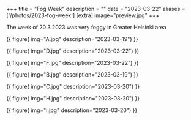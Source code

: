 +++
title = "Fog Week"
description = ""
date = "2023-03-22"
aliases = ['/photos/2023-fog-week']
[extra]
image="preview.jpg"
+++

The week of 20.3.2023 was very foggy in Greater Helsinki area

{{
    figure(
        img="A.jpg"
        description="2023-03-19")
}}

{{
    figure(
        img="D.jpg"
        description="2023-03-22")
}}

{{
    figure(
        img="F.jpg"
        description="2023-03-22")
}}

{{
    figure(
        img="B.jpg"
        description="2023-03-19")
}}

{{
    figure(
        img="C.jpg"
        description="2023-03-20")
}}

{{
    figure(
        img="H.jpg"
        description="2023-03-20")
}}

{{
    figure(
        img="I.jpg"
        description="2023-03-20")
}}